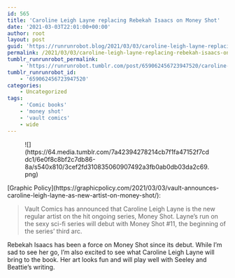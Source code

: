 ```yaml
---
id: 565
title: 'Caroline Leigh Layne replacing Rebekah Isaacs on Money Shot'
date: '2021-03-03T22:01:00+00:00'
author: root
layout: post
guid: 'https://runrunrobot.blog/2021/03/03/caroline-leigh-layne-replacing-rebekah-isaacs-on/'
permalink: /2021/03/03/caroline-leigh-layne-replacing-rebekah-isaacs-on/
tumblr_runrunrobot_permalink:
    - 'https://runrunrobot.tumblr.com/post/659062456723947520/caroline-leigh-layne-replacing-rebekah-isaacs-on'
tumblr_runrunrobot_id:
    - '659062456723947520'
categories:
    - Uncategorized
tags:
    - 'Comic books'
    - 'money shot'
    - 'vault comics'
    - wide
---
```


<figure class="tmblr-full" data-orig-height="575" data-orig-width="1000">![](https://64.media.tumblr.com/7a42394278214cb7f1fa47152f7cddc1/6e0f8c8bf2c7db86-8a/s540x810/3cef2fd310835060907492a3fb0ab0db03da2c69.png)</figure>[Graphic Policy](https://graphicpolicy.com/2021/03/03/vault-announces-caroline-leigh-layne-as-new-artist-on-money-shot/):

> Vault Comics has announced that Caroline Leigh Layne is the new regular artist on the hit ongoing series, Money Shot. Layne’s run on the sexy sci-fi series will debut with Money Shot #11, the beginning of the series’ third arc.

Rebekah Isaacs has been a force on Money Shot since its debut. While I’m sad to see her go, I’m also excited to see what Caroline Leigh Layne will bring to the book. Her art looks fun and will play well with Seeley and Beattie’s writing.